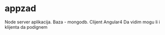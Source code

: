 # appzad
Node server aplikacija.
Baza - mongodb.
Clijent Angular4
Da vidim mogu li i klijenta da podignem




